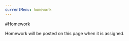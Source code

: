 ```yaml
---
currentMenu: homework
---
```


#Homework

Homework will be posted on this page when it is assigned.
